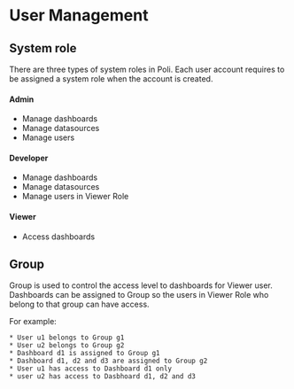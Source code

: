 # User Management

## System role

There are three types of system roles in Poli. Each user account requires to be assigned a system role when the account is created.

#### Admin
* Manage dashboards
* Manage datasources
* Manage users

#### Developer
* Manage dashboards
* Manage datasources
* Manage users in Viewer Role

#### Viewer
* Access dashboards

## Group

Group is used to control the access level to dashboards for Viewer user. Dashboards can be assigned to Group so the users in Viewer Role who belong to that group can have access.

For example:

```
* User u1 belongs to Group g1
* User u2 belongs to Group g2
* Dashboard d1 is assigned to Group g1
* Dashboard d1, d2 and d3 are assigned to Group g2
* User u1 has access to Dashboard d1 only
* user u2 has access to Dasbhoard d1, d2 and d3
```